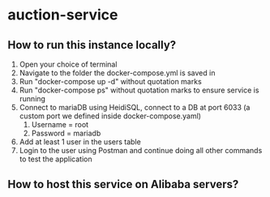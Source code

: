 # auction-service

## How to run this instance locally?
1. Open your choice of terminal
2. Navigate to the folder the docker-compose.yml is saved in
3. Run "docker-compose up -d" without quotation marks
4. Run "docker-compose ps" without quotation marks to ensure service is running
5. Connect to mariaDB using HeidiSQL, connect to a DB at port 6033 (a custom port we defined inside docker-compose.yaml)
    1. Username = root
    2. Password = mariadb
6. Add at least 1 user in the users table
7. Login to the user using Postman and continue doing all other commands to test the application

## How to host this service on Alibaba servers?